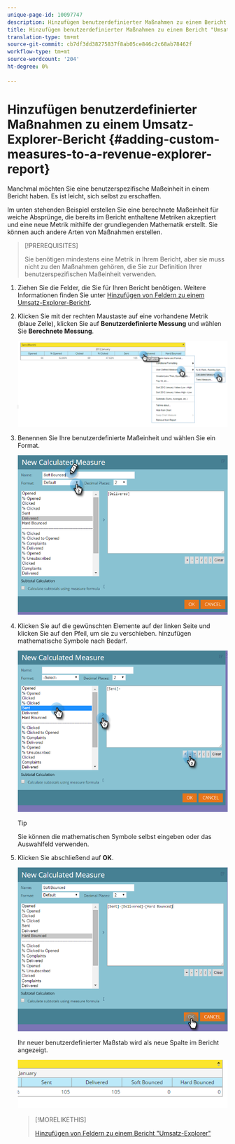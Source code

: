 ```yaml
---
unique-page-id: 10097747
description: Hinzufügen benutzerdefinierter Maßnahmen zu einem Bericht "Umsatz - Explorer - Marketing - Dokumente - Produktdokumentation"
title: Hinzufügen benutzerdefinierter Maßnahmen zu einem Bericht "Umsatz-Explorer"
translation-type: tm+mt
source-git-commit: cb7df3dd38275837f8ab05ce846c2c68ab78462f
workflow-type: tm+mt
source-wordcount: '204'
ht-degree: 0%

---
```



# Hinzufügen benutzerdefinierter Maßnahmen zu einem Umsatz-Explorer-Bericht {#adding-custom-measures-to-a-revenue-explorer-report}

Manchmal möchten Sie eine benutzerspezifische Maßeinheit in einem Bericht haben. Es ist leicht, sich selbst zu erschaffen.

Im unten stehenden Beispiel erstellen Sie eine berechnete Maßeinheit für weiche Absprünge, die bereits im Bericht enthaltene Metriken akzeptiert und eine neue Metrik mithilfe der grundlegenden Mathematik erstellt. Sie können auch andere Arten von Maßnahmen erstellen.

>[!PREREQUISITES]
>
>Sie benötigen mindestens eine Metrik in Ihrem Bericht, aber sie muss nicht zu den Maßnahmen gehören, die Sie zur Definition Ihrer benutzerspezifischen Maßeinheit verwenden.

1. Ziehen Sie die Felder, die Sie für Ihren Bericht benötigen. Weitere Informationen finden Sie unter [Hinzufügen von Feldern zu einem Umsatz-Explorer-Bericht](/help/marketo/product-docs/reporting/revenue-cycle-analytics/revenue-explorer/adding-fields-to-a-revenue-explorer-report.md).

1. Klicken Sie mit der rechten Maustaste auf eine vorhandene Metrik (blaue Zelle), klicken Sie auf **Benutzerdefinierte Messung** und wählen Sie **Berechnete Messung**.

   ![](assets/image2016-1-26-11-3a7-3a49.png)

1. Benennen Sie Ihre benutzerdefinierte Maßeinheit und wählen Sie ein Format.

   ![](assets/image2016-1-26-11-3a26-3a23.png)

1. Klicken Sie auf die gewünschten Elemente auf der linken Seite und klicken Sie auf den Pfeil, um sie zu verschieben. hinzufügen mathematische Symbole nach Bedarf.

   ![](assets/image2016-1-26-11-3a16-3a55.png)

   >[!TIP]
   >
   >Sie können die mathematischen Symbole selbst eingeben oder das Auswahlfeld verwenden.

1. Klicken Sie abschließend auf **OK**.

   ![](assets/image2016-1-26-11-3a37-3a27.png)

   Ihr neuer benutzerdefinierter Maßstab wird als neue Spalte im Bericht angezeigt.

   ![](assets/image2016-1-26-11-3a29-3a16.png)

   >[!MORELIKETHIS]
   >
   >[Hinzufügen von Feldern zu einem Bericht &quot;Umsatz-Explorer&quot;](/help/marketo/product-docs/reporting/revenue-cycle-analytics/revenue-explorer/adding-fields-to-a-revenue-explorer-report.md)
